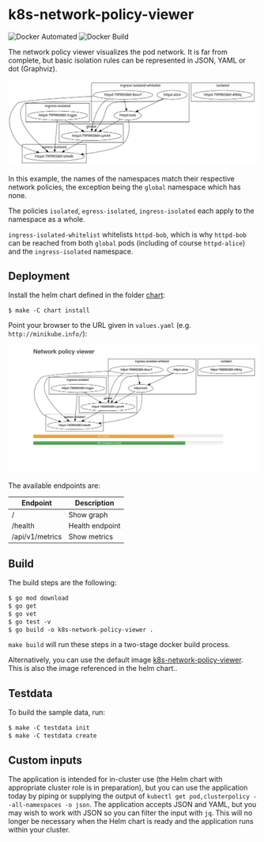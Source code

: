 k8s-network-policy-viewer
=========================

![Docker Automated](https://img.shields.io/docker/automated/gerald1248/k8s-network-policy-viewer.svg)
![Docker Build](https://img.shields.io/docker/build/gerald1248/k8s-network-policy-viewer.svg)

The network policy viewer visualizes the pod network. It is far from complete, but basic isolation rules can be represented in JSON, YAML or dot (Graphviz).

<img src="images/network-policy-viewer.svg" alt="Sample visualization"/>

In this example, the names of the namespaces match their respective network policies, the exception being the `global` namespace which has none.

The policies `isolated`, `egress-isolated`, `ingress-isolated` each apply to the namespace as a whole.

`ingress-isolated-whitelist` whitelists `httpd-bob`, which is why `httpd-bob` can be reached from both `global` pods (including of course `httpd-alice`) and the `ingress-isolated` namespace.

Deployment
----------
Install the helm chart defined in the folder [chart](./chart):
```
$ make -C chart install
```
Point your browser to the URL given in `values.yaml` (e.g. `http://minikube.info/`):

<img src="images/network-policy-viewer-screenshot.png" alt="network policy viewer screenshot"/>

The available endpoints are:

| Endpoint        | Description     |
| --------------- | --------------- |
| /               | Show graph      |
| /health         | Health endpoint |
| /api/v1/metrics | Show metrics    |

Build
-----
The build steps are the following:
```
$ go mod download
$ go get
$ go vet
$ go test -v
$ go build -o k8s-network-policy-viewer .
```
`make build` will run these steps in a two-stage docker build process.

Alternatively, you can use the default image [k8s-network-policy-viewer](https://hub.docker.com/r/gerald1248/k8s-network-policy-viewer). This is also the image referenced in the helm chart..

Testdata
--------
To build the sample data, run:
```
$ make -C testdata init
$ make -C testdata create
```

Custom inputs
-------------
The application is intended for in-cluster use (the Helm chart with appropriate cluster role is in preparation), but you can use the application today by piping or supplying the output of `kubectl get pod,clusterpolicy --all-namespaces -o json`. The application accepts JSON and YAML, but you may wish to work with JSON so you can filter the input with `jq`. This will no longer be necessary when the Helm chart is ready and the application runs within your cluster.
